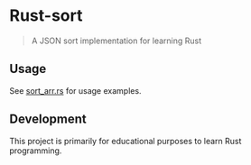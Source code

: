 # Rust-sort

> A JSON sort implementation for learning Rust

## Usage

See [sort_arr.rs](tests/sort_arr.rs) for usage examples.

## Development

This project is primarily for educational purposes to learn Rust programming.
